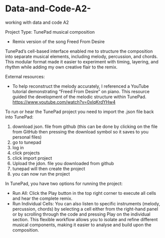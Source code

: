 # Data-and-Code-A2-
working with data and code A2 

Project Type: TunePad musical composition 
- Remix version of the song Freed From Desire

TunePad’s cell-based interface enabled me to structure the composition into separate musical elements, including melody, percussion, and chords. This modular format made it easier to experiment with timing, layering, and rhythm while adding my own creative flair to the remix.

External resources: 
- To help reconstruct the melody accurately, I referenced a YouTube tutorial demonstrating “Freed From Desire” on piano. This resource guided the development of the melodic structure within TunePad.
https://www.youtube.com/watch?v=0xlqKrdYHw4

To run or hear the TunePad project you need to import the .json file back into TunePad:
1. download json. file from github (this can be done by clicking on the file from GitHub then pressing the download symbol so it saves to you personal files)
2. go to tunepad
3. log in
4. click projects
5. click import project
5. Upload the jdon. file you downloaded from github
6. tunepad will then create the project
7. you can now run the project 

In TunePad, you have two options for running the project:
- Run All: Click the Play button in the top right corner to execute all cells and hear the complete remix.
- Run Individual Cells: You can also listen to specific instruments (melody, percussion, chords) by selecting a cell either from the right-hand panel or by scrolling through the code and pressing Play on the individual section.
This flexible workflow allows you to isolate and refine different musical components, making it easier to analyse and build upon the composition.
